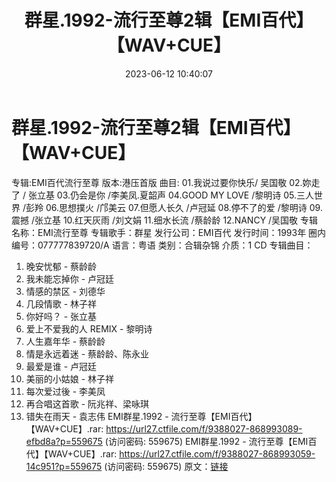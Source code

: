 ﻿---
title: 群星.1992-流行至尊2辑【EMI百代】【WAV+CUE】
date: 2023-06-12 10:40:07
categories: WAV车载音乐、镜像
tags: 华语中文
---
# 群星.1992-流行至尊2辑【EMI百代】【WAV+CUE】

专辑:EMI百代流行至尊
版本:港压首版
曲目:
01.我说过要你快乐/ 吴国敬
02.妳走了 / 张立基
03.仍会是你 /李美凤.夏韶声
04.GOOD MY LOVE /黎明诗
05.三人世界 /彭羚
06.思想撲火 /邝美云
07.但愿人长久 /卢冠延
08.停不了的爱 /黎明诗
09.震撼 /张立基
10.红天灰雨 /刘文娟
11.细水长流 /蔡龄龄
12.NANCY /吴国敬
专辑名称：EMI流行至尊
专辑歌手：群星
发行公司：EMI百代
发行时间：1993年
圈内编号：077777839720/A
语言：粤语
类别：合辑杂锦
介质：1 CD
专辑曲目：
01. 晚安忧郁 - 蔡龄龄
02. 我未能忘掉你 - 卢冠廷
03. 情感的禁区 - 刘德华
04. 几段情歌 - 林子祥
05. 你好吗？ - 张立基
06. 爱上不爱我的人 REMIX - 黎明诗
07. 人生嘉年华 - 蔡龄龄
08. 情是永远着迷 - 蔡龄龄、陈永业
09. 最爱是谁 - 卢冠廷
10. 美丽的小姑娘 - 林子祥
11. 每次爱过後 - 李美凤
12. 再合唱这首歌 - 阮兆祥、梁咏琪
13. 错失在雨天 - 袁志伟
EMI群星.1992 - 流行至尊【EMI百代】【WAV+CUE】.rar: https://url27.ctfile.com/f/9388027-868993089-efbd8a?p=559675
(访问密码: 559675)
EMI群星.1992 - 流行至尊【EMI百代】【WAV+CUE】.rar: https://url27.ctfile.com/f/9388027-868993059-14c951?p=559675
(访问密码: 559675)
原文：[链接](https://blog.sina.com.cn/s/blog_1647c7e76010312b3.html)
